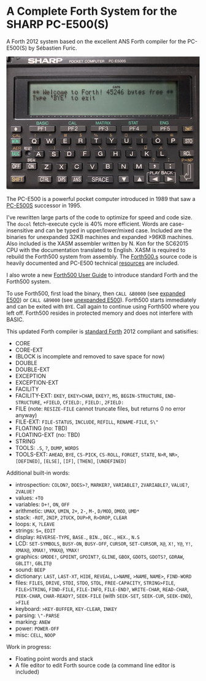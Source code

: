 # A Complete Forth System for the SHARP PC-E500(S)

A Forth 2012 system based on the excellent ANS Forth compiler for the PC-E500(S) by Sébastien Furic.

![PC-E500S](PC-E500S.jpeg)

The PC-E500 is a powerful pocket computer introduced in 1989 that saw a [PC-E500S](https://en.wikipedia.org/wiki/Sharp_PC-E500S) successor in 1995.

I've rewritten large parts of the code to optimize for speed and code size. The `docol` fetch-execute cycle is 40% more efficient.  Words are case-insensitive and can be typed in upper/lower/mixed case.  Included are the binaries for unexpanded 32KB machines and expanded >96KB machines.  Also included is the XASM assembler written by N. Kon for the SC62015 CPU with the documentation translated to English.  XASM is required to rebuild the Forth500 system from assembly.  The [Forth500.s](Forth500.s) source code is heavily documented and PC-E500 technical [resources](resources) are included.

I also wrote a new [Forth500 User Guide](manual.md) to introduce standard Forth and the Forth500 system.

To use Forth500, first load the binary, then `CALL &B0000` (see [expanded E500](E500-expanded)) or `CALL &B9000` (see [unexpanded E500](E500-unexpanded)).  Forth500 starts immediately and can be exited with `BYE`.  Call again to continue using Forth500 where you left off.  Forth500 resides in protected memory and does not interfere with BASIC.

This updated Forth compiler is [standard Forth](https://forth-standard.org) 2012 compliant and satisifies:
- CORE
- CORE-EXT
- (BLOCK is incomplete and removed to save space for now)
- DOUBLE
- DOUBLE-EXT
- EXCEPTION
- EXCEPTION-EXT
- FACILITY
- FACILITY-EXT: `EKEY`, `EKEY>CHAR`, `EKEY?`, `MS`, `BEGIN-STRUCTURE`, `END-STRUCTURE`, `+FIELD`, `CFIELD:`, `FIELD:`, `2FIELD:`
- FILE (note: `RESIZE-FILE` cannot truncate files, but returns 0 no error anyway)
- FILE-EXT: `FILE-STATUS`, `INCLUDE`, `REFILL`, `RENAME-FILE`, `S\"`
- FLOATING (no: TBD)
- FLOATING-EXT (no: TBD)
- STRING
- TOOLS: `.S`, `?`, `DUMP`, `WORDS`
- TOOLS-EXT: `AHEAD`, `BYE`, `CS-PICK`, `CS-ROLL`, `FORGET`, `STATE`, `N>R`, `NR>`, `[DEFINED]`, `[ELSE]`, `[IF]`, `[THEN]`, `[UNDEFINED]`

Additional built-in words:
- introspection: `COLON?`, `DOES>?`, `MARKER?`, `VARIABLE?`, `2VARIABLE?`, `VALUE?`, `2VALUE?`
- values: `+TO`
- variables: `D+!`, `ON`, `OFF`
- arithmetic: `UMAX`, `UMIN`, `2+`, `2-`, `M-`, `D/MOD`, `DMOD`, `UMD*`
- stack: `-ROT`, `2NIP`, `2TUCK`, `DUP>R`, `R>DROP`, `CLEAR`
- loops: `K`, `?LEAVE`
- strings: `S=`, `EDIT`
- display: `REVERSE-TYPE`, `BASE.`, `BIN.`, `DEC.`, `HEX.`, `N.S`
- LCD: `SET-SYMBOLS`, `BUSY-ON`, `BUSY-OFF`, `CURSOR`, `SET-CURSOR`, `X@`, `X!`, `Y@`, `Y!`, `XMAX@`, `XMAX!`, `YMAX@`, `YMAX!`
- graphics: `GMODE!`, `GPOINT`, `GPOINT?`, `GLINE`, `GBOX`, `GDOTS`, `GDOTS?`, `GDRAW`, `GBLIT!`, `GBLIT@`
- sound: `BEEP`
- dictionary: `LAST`, `LAST-XT`, `HIDE`, `REVEAL`, `L>NAME`, `>NAME`, `NAME>`, `FIND-WORD`
- files: `FILES`, `DRIVE`, `STDI`, `STDO`, `STDL`, `FREE-CAPACITY`, `STRING>FILE`, `FILE>STRING`, `FIND-FILE`, `FILE-INFO`, `FILE-END?`, `WRITE-CHAR`, `READ-CHAR`, `PEEK-CHAR`, `CHAR-READY?`, `SEEK-FILE` (with `SEEK-SET`, `SEEK-CUR`, `SEEK-END`), `>FILE`
- keyboard: `>KEY-BUFFER`, `KEY-CLEAR`, `INKEY`
- parsing: `\"-PARSE`
- marking: `ANEW`
- power: `POWER-OFF`
- misc: `CELL`, `NOOP`

Work in progress:

- Floating point words and stack
- A file editor to edit Forth source code (a command line editor is included)
